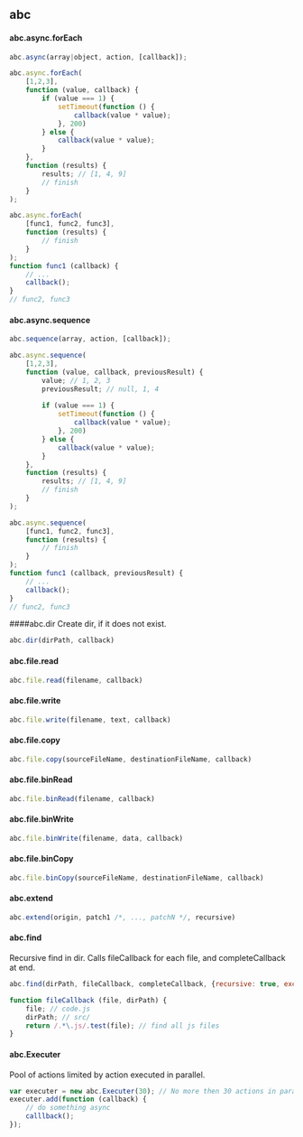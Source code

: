 ## abc

#### abc.async.forEach
```javascript
abc.async(array|object, action, [callback]);
```
```javascript
abc.async.forEach(
    [1,2,3],
    function (value, callback) {
        if (value === 1) {
            setTimeout(function () {
                callback(value * value);
            }, 200)
        } else {
            callback(value * value);
        }
    },
    function (results) {
        results; // [1, 4, 9]
        // finish
    }
);
```
```javascript
abc.async.forEach(
    [func1, func2, func3],
    function (results) {
        // finish
    }
);
function func1 (callback) {
    // ...
    callback();
}
// func2, func3
```
#### abc.async.sequence
```javascript
abc.sequence(array, action, [callback]);
```
```javascript
abc.async.sequence(
    [1,2,3],
    function (value, callback, previousResult) {
        value; // 1, 2, 3
        previousResult; // null, 1, 4
        
        if (value === 1) {
            setTimeout(function () {
                callback(value * value);
            }, 200)
        } else {
            callback(value * value);
        }
    },
    function (results) {
        results; // [1, 4, 9]
        // finish
    }
);
```
```javascript
abc.async.sequence(
    [func1, func2, func3],
    function (results) {
        // finish
    }
);
function func1 (callback, previousResult) {
    // ...
    callback();
}
// func2, func3
```

####abc.dir
Create dir, if it does not exist.
```javascript
abc.dir(dirPath, callback)
```

#### abc.file.read
```javascript
abc.file.read(filename, callback)
```
#### abc.file.write
```javascript
abc.file.write(filename, text, callback)
```
#### abc.file.copy
```javascript
abc.file.copy(sourceFileName, destinationFileName, callback)
```
#### abc.file.binRead
```javascript
abc.file.binRead(filename, callback)
```
#### abc.file.binWrite
```javascript
abc.file.binWrite(filename, data, callback)
```
#### abc.file.binCopy
```javascript
abc.file.binCopy(sourceFileName, destinationFileName, callback)
```

#### abc.extend
```javascript
abc.extend(origin, patch1 /*, ..., patchN */, recursive)
```

#### abc.find
Recursive find in dir. Calls fileCallback for each file, and completeCallback at end.
```javascript
abc.find(dirPath, fileCallback, completeCallback, {recursive: true, excludedDirs: ['node_modules']})

function fileCallback (file, dirPath) {
    file; // code.js
    dirPath; // src/
    return /.*\.js/.test(file); // find all js files
}
```

#### abc.Executer
Pool of actions limited by action executed in parallel.
```javascript
var executer = new abc.Executer(30); // No more then 30 actions in parallel.
executer.add(function (callback) {
    // do something async
    calllback();
});
```
